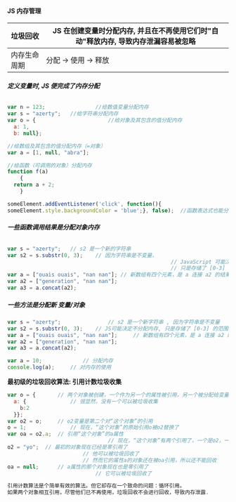 #### JS 内存管理

| 垃圾回收     | JS  在创建变量时分配内存, 并且在不再使用它们时"自动"释放内存, 导致内存泄漏容易被忽略 |
| ------------ | ------------------------------------------------------------ |
| 内存生命周期 | 分配 -> 使用 -> 释放                                         |



###### **定义变量时, JS 便完成了内存分配**

```js
var n = 123; 				//给数值变量分配内存
var s = "azerty";  	//给字符串分配内存
var o = {						//给对象及其包含的值分配内存
  a: 1,
  b: null};

//给数组及其包含的值分配内存（=对象）
var a = [1, null, "abra"]; 	

//给函数（可调用的对象）分配内存
function f(a)
	{							
  return a + 2;
	}					
```

```js
someElement.addEventListener('click', function(){
someElement.style.backgroundColor = 'blue';}, false);  //函数表达式也能分配一个对象
```



###### **一些函数调用结果是分配对象内存**

```js
var s = "azerty"; 	// s2 是一个新的字符串
var s2 = s.substr(0, 3);	// 因为字符串是不变量，
													// JavaScript 可能决定不分配内存， 
													// 只是存储了 [0-3] 的范围。
var a = ["ouais ouais", "nan nan"];	// 新数组有四个元素，是 a 连接 a2 的结果
var a2 = ["generation", "nan nan"];
var a3 = a.concat(a2); 
```



##### **一些方法是分配新 变量/对象**

```js
var s = "azerty"; 				// s2 是一个新字符串 , 因为字符串是不变量
var s2 = s.substr(0, 3);	// JS可能决定不分配内存, 只是存储了 [0-3] 的范围
var a = ["ouais ouais", "nan nan"]; 	// 新数组有四个元素，是 a 连接 a2 的结果
var a2 = ["generation", "nan nan"];
var a3 = a.concat(a2); 

var a = 10; 			// 分配内存
console.log(a); 	// 对内存的使用

```



**最初级的垃圾回收算法: 引用计数垃圾收集**

```js
var o = { 		// 两个对象被创建，一个作为另一个的属性被引用，另一个被分配给变量o
  a: {				// 很显然，没有一个可以被垃圾收集
    b:2
  }}; 
var o2 = o;		// o2变量是第二个对“这个对象”的引用
o = 1; 				// 现在，“这个对象”的原始引用o被o2替换了
var oa = o2.a; 	// 引用“这个对象”的a属性
								// 现在，“这个对象”有两个引用了，一个是o2，一个是oa
o2 = "yo"; 	// 最初的对象现在已经是零引用了
						// 他可以被垃圾回收了
						// 然而它的属性a的对象还在被oa引用，所以还不能回收
oa = null; 		// a属性的那个对象现在也是零引用了
	 						// 它可以被垃圾回收了

引用计数算法是个简单有效的算法。但它却存在一个致命的问题：循环引用。
如果两个对象相互引用，尽管他们已不再使用，垃圾回收不会进行回收，导致内存泄露.
```


